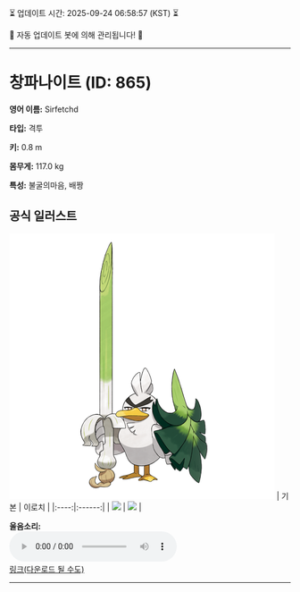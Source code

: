 
⏳ 업데이트 시간: 2025-09-24 06:58:57 (KST) ⏳

🤖 자동 업데이트 봇에 의해 관리됩니다! 🤖

---

# 창파나이트 (ID: 865)
**영어 이름:** Sirfetchd

**타입:** 격투

**키:** 0.8 m

**몸무게:** 117.0 kg

**특성:** 불굴의마음, 배짱

## 공식 일러스트
![](https://raw.githubusercontent.com/PokeAPI/sprites/master/sprites/pokemon/other/official-artwork/865.png)
| 기본 | 이로치 |
|:----:|:------:|
| <img src="http://play.pokemonshowdown.com/sprites/ani/sirfetchd.gif" width="200"> | <img src="http://play.pokemonshowdown.com/sprites/ani-shiny/sirfetchd.gif" width="200"> |

**울음소리:**<br><audio controls src="https://raw.githubusercontent.com/PokeAPI/cries/main/cries/pokemon/latest/865.ogg"></audio><br> [링크(다운로드 될 수도)](https://raw.githubusercontent.com/PokeAPI/cries/main/cries/pokemon/latest/865.ogg)


---
